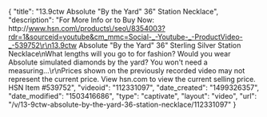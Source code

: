 {
    "title": "13.9ctw Absolute \"By the Yard\" 36\" Station Necklace",
    "description": "For More Info or to Buy Now: http:\/\/www.hsn.com\/products\/seo\/8354003?rdr=1&sourceid=youtube&cm_mmc=Social-_-Youtube-_-ProductVideo-_-539752\r\n13.9ctw Absolute \"By the Yard\" 36\" Sterling Silver Station Necklace\nWhat lengths will you go to for fashion? Would you wear Absolute simulated diamonds by the yard? You won't need a measuring...\r\nPrices shown on the previously recorded video may not represent the current price.  View hsn.com to view the current selling price. HSN Item #539752",
    "videoid": "112331097",
    "date_created": "1499326357",
    "date_modified": "1503416686",
    "type": "captivate",
    "layout": "video",
    "url": "\/v\/13-9ctw-absolute-by-the-yard-36-station-necklace\/112331097"
}